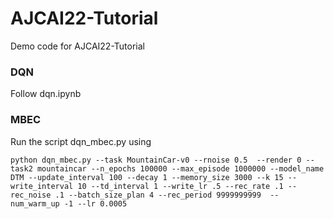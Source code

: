 # AJCAI22-Tutorial
Demo code for AJCAI22-Tutorial
### DQN
Follow dqn.ipynb


### MBEC
Run the script dqn_mbec.py using

```
python dqn_mbec.py --task MountainCar-v0 --rnoise 0.5  --render 0 --task2 mountaincar --n_epochs 100000 --max_episode 1000000 --model_name DTM --update_interval 100 --decay 1 --memory_size 3000 --k 15 --write_interval 10 --td_interval 1 --write_lr .5 --rec_rate .1 --rec_noise .1 --batch_size_plan 4 --rec_period 9999999999  --num_warm_up -1 --lr 0.0005   
```